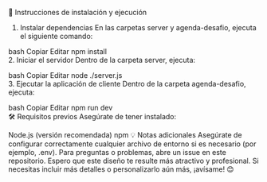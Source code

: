 🚀 Instrucciones de instalación y ejecución
1. Instalar dependencias
En las carpetas server y agenda-desafio, ejecuta el siguiente comando:

bash
Copiar
Editar
npm install  
2. Iniciar el servidor
Dentro de la carpeta server, ejecuta:

bash
Copiar
Editar
node ./server.js  
3. Ejecutar la aplicación de cliente
Dentro de la carpeta agenda-desafio, ejecuta:

bash
Copiar
Editar
npm run dev  
🛠️ Requisitos previos
Asegúrate de tener instalado:

Node.js (versión recomendada)
npm
💡 Notas adicionales
Asegúrate de configurar correctamente cualquier archivo de entorno si es necesario (por ejemplo, .env).
Para preguntas o problemas, abre un issue en este repositorio.
Espero que este diseño te resulte más atractivo y profesional. Si necesitas incluir más detalles o personalizarlo aún más, ¡avísame! 😊